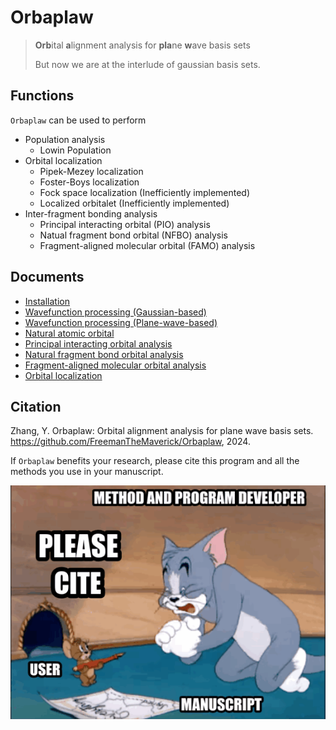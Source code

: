 # Orbaplaw
> **Orb**ital **a**lignment analysis for **pla**ne **w**ave basis sets
>
> But now we are at the interlude of gaussian basis sets.

## Functions
`Orbaplaw` can be used to perform
+ Population analysis
  + Lowin Population
+ Orbital localization
  + Pipek-Mezey localization
  + Foster-Boys localization
  + Fock space localization (Inefficiently implemented)
  + Localized orbitalet (Inefficiently implemented)
+ Inter-fragment bonding analysis
  + Principal interacting orbital (PIO) analysis
  + Natual fragment bond orbital (NFBO) analysis
  + Fragment-aligned molecular orbital (FAMO) analysis


## Documents

+ [Installation](doc/INSTALLATION.md)
+ [Wavefunction processing (Gaussian-based)](doc/WFN.md)
+ [Wavefunction processing (Plane-wave-based)](doc/PW.md)
+ [Natural atomic orbital](doc/NAO.md)
+ [Principal interacting orbital analysis](doc/PIO.md)
+ [Natural fragment bond orbital analysis](doc/NFBO.md)
+ [Fragment-aligned molecular orbital analysis](doc/FAMO.md)
+ [Orbital localization](doc/LMO.md)


## Citation
Zhang, Y. Orbaplaw: Orbital alignment analysis for plane wave basis sets. https://github.com/FreemanTheMaverick/Orbaplaw, 2024.

If `Orbaplaw` benefits your research, please cite this program and all the methods you use in your manuscript.

![](doc/please_cite.gif)